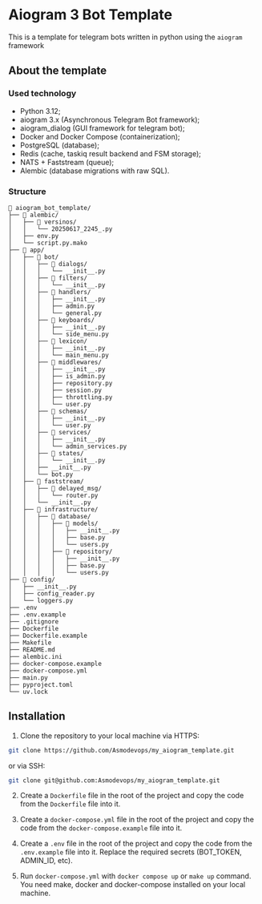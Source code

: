
# Aiogram 3 Bot Template

This is a template for telegram bots written in python using the `aiogram` framework

## About the template

### Used technology
* Python 3.12;
* aiogram 3.x (Asynchronous Telegram Bot framework);
* aiogram_dialog (GUI framework for telegram bot);
* Docker and Docker Compose (containerization);
* PostgreSQL (database);
* Redis (cache, taskiq result backend and FSM storage);
* NATS + Faststream (queue);
* Alembic (database migrations with raw SQL).

### Structure

```
📁 aiogram_bot_template/
├── 📁 alembic/
│   ├── 📁 versinos/
│   │   └── 20250617_2245_.py
│   ├── env.py
│   └── script.py.mako
├── 📁 app/
│   ├── 📁 bot/
│   │   ├── 📁 dialogs/
│   │   │   └── __init__.py
│   │   ├── 📁 filters/
│   │   │   └── __init__.py
│   │   ├── 📁 handlers/
│   │   │   ├── __init__.py
│   │   │   ├── admin.py
│   │   │   └── general.py
│   │   ├── 📁 keyboards/
│   │   │   ├── __init__.py
│   │   │   └── side_menu.py
│   │   ├── 📁 lexicon/
│   │   │   ├── __init__.py
│   │   │   └── main_menu.py
│   │   ├── 📁 middlewares/
│   │   │   ├── __init__.py
│   │   │   ├── is_admin.py
│   │   │   ├── repository.py
│   │   │   ├── session.py
│   │   │   ├── throttling.py
│   │   │   └── user.py
│   │   ├── 📁 schemas/
│   │   │   ├── __init__.py
│   │   │   └── user.py
│   │   ├── 📁 services/
│   │   │   ├── __init__.py
│   │   │   └── admin_services.py
│   │   ├── 📁 states/
│   │   │   └── __init__.py
│   │   ├── __init__.py
│   │   └── bot.py
│   ├── 📁 faststream/
│   │   ├── 📁 delayed_msg/
│   │   │   └── router.py
│   │   └── __init__.py
│   ├── 📁 infrastructure/
│   │   ├── 📁 database/
│   │   │   ├── 📁 models/
│   │   │   │   ├── __init__.py
│   │   │   │   ├── base.py
│   │   │   │   └── users.py
│   │   │   ├── 📁 repository/
│   │   │   │   ├── __init__.py
│   │   │   │   ├── base.py
│   │   │   │   └── users.py
├── 📁 config/
│   ├── __init__.py
│   ├── config_reader.py
│   └── loggers.py
├── .env
├── .env.example
├── .gitignore
├── Dockerfile
├── Dockerfile.example
├── Makefile
├── README.md
├── alembic.ini
├── docker-compose.example
├── docker-compose.yml
├── main.py
├── pyproject.toml
└── uv.lock
```

## Installation

1. Clone the repository to your local machine via HTTPS:

```bash
git clone https://github.com/Asmodevops/my_aiogram_template.git
```
or via SSH:
```bash
git clone git@github.com:Asmodevops/my_aiogram_template.git
```

2. Create a `Dockerfile` file in the root of the project and copy the code from the `Dockerfile` file into it.

3. Create a `docker-compose.yml` file in the root of the project and copy the code from the `docker-compose.example` file into it.

4. Create a `.env` file in the root of the project and copy the code from the `.env.example` file into it. Replace the required secrets (BOT_TOKEN, ADMIN_ID, etc).

5. Run `docker-compose.yml` with `docker compose up` or `make up` command. You need make, docker and docker-compose installed on your local machine.

